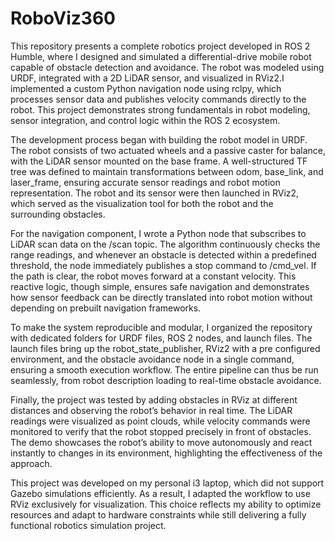 # RoboViz360
This repository presents a complete robotics project developed in ROS 2 Humble, where I designed and simulated a differential-drive mobile robot capable of obstacle detection and avoidance. The robot was modeled using URDF, integrated with a 2D LiDAR sensor, and visualized in RViz2.I implemented a custom Python navigation node using rclpy, which processes sensor data and publishes velocity commands directly to the robot. This project demonstrates strong fundamentals in robot modeling, sensor integration, and control logic within the ROS 2 ecosystem.

The development process began with building the robot model in URDF. The robot consists of two actuated wheels and a passive caster for balance, with the LiDAR sensor mounted on the base frame. A well-structured TF tree was defined to maintain transformations between odom, base_link, and laser_frame, ensuring accurate sensor readings and robot motion representation. The robot and its sensor were then launched in RViz2, which served as the visualization tool for both the robot and the surrounding obstacles. 

For the navigation component, I wrote a Python node that subscribes to LiDAR scan data on the /scan topic. The algorithm continuously checks the range readings, and whenever an obstacle is detected within a predefined threshold, the node immediately publishes a stop command to /cmd_vel. If the path is clear, the robot moves forward at a constant velocity. This reactive logic, though simple, ensures safe navigation and demonstrates how sensor feedback can be directly translated into robot motion without depending on prebuilt navigation frameworks.

To make the system reproducible and modular, I organized the repository with dedicated folders for URDF files, ROS 2 nodes, and launch files. The launch files bring up the robot_state_publisher, RViz2 with a pre configured environment, and the obstacle avoidance node in a single command, ensuring a smooth execution workflow. The entire pipeline can thus be run seamlessly, from robot description loading to real-time obstacle avoidance.

Finally, the project was tested by adding obstacles in RViz at different distances and observing the robot’s behavior in real time. The LiDAR readings were visualized as point clouds, while velocity commands were monitored to verify that the robot stopped precisely in front of obstacles. The demo showcases the robot’s ability to move autonomously and react instantly to changes in its environment, highlighting the effectiveness of the approach.

This project was developed on my personal i3 laptop, which did not support Gazebo simulations efficiently. As a result, I adapted the workflow to use RViz exclusively for visualization. This choice reflects my ability to optimize resources and adapt to hardware constraints while still delivering a fully functional robotics simulation project.
